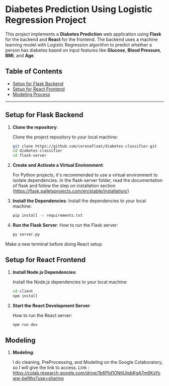 # Diabetes Prediction Using Logistic Regression Project

This project implements a **Diabetes Prediction** web application using **Flask** for the backend and **React** for the frontend. The backend uses a machine learning model with Logistic Regression algorithm to predict whether a person has diabetes based on input features like **Glucose**, **Blood Pressure**, **BMI**, and **Age**.

## Table of Contents
- [Setup for Flask Backend](#setup-for-flask-backend)
- [Setup for React Frontend](#setup-for-react-frontend)
- [Modeling Process](#modeling)

---

## Setup for Flask Backend

1. **Clone the repository**:

   Clone the project repository to your local machine:
   ```bash
   git clone https://github.com/coronafloat/diabetes-classifier.git
   cd diabetes-classifier
   cd flask-server

2. **Create and Activate a Virtual Environment**:

    For Python projects, it's recommended to use a virtual environment to isolate dependencies. In the flask-server folder,
    read the documentation of flask and follow the step on installation section (https://flask.palletsprojects.com/en/stable/installation/)

3. **Install the Dependencies**:
    Install the dependencies to your local machine:
   ```bash
   pip install -r requirements.txt

4. **Run the Flask Server**:
    How to run the Flask server:
   ```bash
   py server.py

Make a new terminal before doing React setup

## Setup for React Frontend

1. **Install Node.js Dependencies**:

   Install the Node.js dependencies to your local machine:
   ```bash
   cd client
   npm install

2. **Start the React Development Server**:

    How to run the React server:
   ```bash
   npm run dev

## Modeling

1. **Modeling**:

    I do cleaning, PreProcessing, and Modeling on the Google Colaboratory, so I will give the link to access.
    Link : https://colab.research.google.com/drive/1b6PId1ONtjUlpbKgA7m6KsYoww-beNhs?usp=sharing

